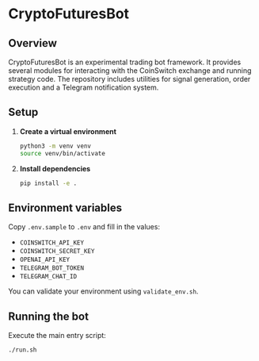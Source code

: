 # CryptoFuturesBot

## Overview
CryptoFuturesBot is an experimental trading bot framework. It provides several
modules for interacting with the CoinSwitch exchange and running strategy code.
The repository includes utilities for signal generation, order execution and a
Telegram notification system.

## Setup
1. **Create a virtual environment**
   ```bash
   python3 -m venv venv
   source venv/bin/activate
   ```
2. **Install dependencies**
   ```bash
   pip install -e .
   ```

## Environment variables
Copy `.env.sample` to `.env` and fill in the values:

- `COINSWITCH_API_KEY`
- `COINSWITCH_SECRET_KEY`
- `OPENAI_API_KEY`
- `TELEGRAM_BOT_TOKEN`
- `TELEGRAM_CHAT_ID`

You can validate your environment using `validate_env.sh`.

## Running the bot
Execute the main entry script:
```bash
./run.sh
```

